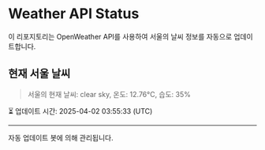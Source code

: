 
# Weather API Status

이 리포지토리는 OpenWeather API를 사용하여 서울의 날씨 정보를 자동으로 업데이트합니다.

## 현재 서울 날씨
> 서울의 현재 날씨: clear sky, 온도: 12.76°C, 습도: 35%

⏳ 업데이트 시간: 2025-04-02 03:55:33 (UTC)

---
자동 업데이트 봇에 의해 관리됩니다.
